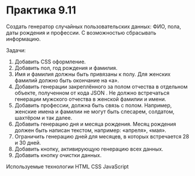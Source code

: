 # Практика 9.11

Создать генератор случайных пользовательских данных: ФИО, пола, даты рождения и профессии. С возможностью сбрасывать информацию.

Задачи:
1. Добавить CSS оформление.
2. Добавить пол, год рождения и фамилия.
3. Имя и фамилия должны быть привязаны к полу. Для женских фамилий должно быть окончание на «а».
4. Добавить генерации закреплённого за полом отчества в отдельном объекте, полученном от кода JSON . Не должно встречаться генерации мужского отчества в женской фамилии и имени.
5. Добавить профессии, должна быть связь с полом. Например, женские имена и фамилии не могут быть слесарем, солдатом, шахтёром и так далее.
6. Добавить генерацию дня и месяца рождения. Месяц рождения должен быть написан текстом, например: «апреля», «мая».
7. Ограничить генерацию дней для месяцев, в которых встречается 28 и 30 дней.
8. Добавить кнопку, активирующую генерацию всех данных.
9. Добавить кнопку очистки данных.

Используемые технологии
HTML
CSS
JavaScript